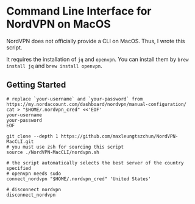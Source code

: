 # Command Line Interface for NordVPN on MacOS

NordVPN does not officially provide a CLI on MacOS. Thus, I wrote this script.

It requires the installation of `jq` and `openvpn`. You can install them by `brew install jq` and `brew install openvpn`.

## Getting Started
```shell
# replace `your-username` and `your-password` from https://my.nordaccount.com/dashboard/nordvpn/manual-configuration/
cat > "$HOME/.nordvpn_cred" <<'EOF'
your-username
your-password
EOF

git clone --depth 1 https://github.com/maxleungtszchun/NordVPN-MacCLI.git
# you must use zsh for sourcing this script
source ./NordVPN-MacCLI/nordvpn.sh

# the script automatically selects the best server of the country specified
# openvpn needs sudo
connect_nordvpn "$HOME/.nordvpn_cred" 'United States'

# disconnect nordvpn
disconnect_nordvpn
```